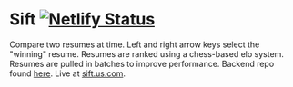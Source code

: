 # Sift [![Netlify Status](https://api.netlify.com/api/v1/badges/408ef684-8b7d-4c17-b862-f15f91a45fb6/deploy-status)](https://app.netlify.com/sites/sift-us/deploys)
Compare two resumes at time. Left and right arrow keys select the "winning" resume. Resumes are ranked using a chess-based elo system. Resumes are pulled in batches to improve performance. Backend repo found [here](https://github.com/dvorjackz/sift-serverless). Live at [sift.us.com](https://sift-us.com). 

